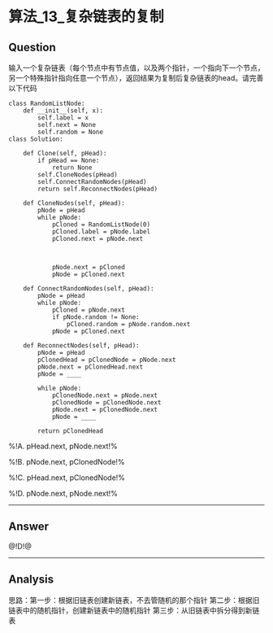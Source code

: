 # 算法_13_复杂链表的复制


## Question
输入一个复杂链表（每个节点中有节点值，以及两个指针，一个指向下一个节点，另一个特殊指针指向任意一个节点），返回结果为复制后复杂链表的head。请完善以下代码
```
class RandomListNode:
    def __init__(self, x):
        self.label = x
        self.next = None
        self.random = None
class Solution:

​    def Clone(self, pHead):
​        if pHead == None:
​            return None
​        self.CloneNodes(pHead)
​        self.ConnectRandomNodes(pHead)
​        return self.ReconnectNodes(pHead)

​    def CloneNodes(self, pHead):
​        pNode = pHead
​        while pNode:
​            pCloned = RandomListNode(0)
​            pCloned.label = pNode.label
​            pCloned.next = pNode.next



​            pNode.next = pCloned
​            pNode = pCloned.next

​    def ConnectRandomNodes(self, pHead):
​        pNode = pHead
​        while pNode:
​            pCloned = pNode.next
​            if pNode.random != None:
​                pCloned.random = pNode.random.next
​            pNode = pCloned.next

​    def ReconnectNodes(self, pHead):
​        pNode = pHead
​        pClonedHead = pClonedNode = pNode.next
​        pNode.next = pClonedHead.next
​        pNode = ____

​        while pNode:
​            pClonedNode.next = pNode.next
​            pClonedNode = pClonedNode.next
​            pNode.next = pClonedNode.next
​            pNode = ____

​        return pClonedHead
```


%!A. pHead.next, pNode.next!%

%!B. pNode.next, pClonedNode!%

%!C. pHead.next, pClonedNode!%

%!D. pNode.next, pNode.next!%

----

## Answer
@!D!@

----

## Analysis

思路：第一步：根据旧链表创建新链表，不去管随机的那个指针
     第二步：根据旧链表中的随机指针，创建新链表中的随机指针
     第三步：从旧链表中拆分得到新链表
